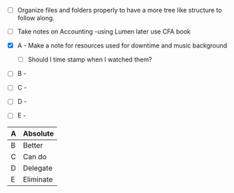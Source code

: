 
 - [ ] Organize files and folders properly to have a more tree like structure to follow along. 

 - [ ] Take notes on Accounting -using Lumen later use CFA book

 - [x] A - Make a note for resources used for downtime and music background
	 - [ ] Should I time stamp when I watched them?

 - [ ] B - 
 - [ ] C -
 - [ ] D - 
 - [ ] E -

| A   | Absolute  |
| --- | --------- |
| B   | Better    |
| C   | Can do    |
| D   | Delegate  |
| E   | Eliminate |
